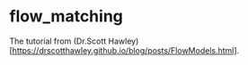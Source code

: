 # flow_matching

The tutorial from (Dr.Scott Hawley)[https://drscotthawley.github.io/blog/posts/FlowModels.html].
